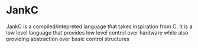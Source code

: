 # JankC

JankC is a compiled/intepreted language that takes inspiration from C. It is a low level language that provides low level control over hardware while also providing abstraction over basic control structures



















